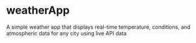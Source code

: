 # weatherApp
A simple weather app that displays real-time temperature, conditions, and atmospheric data for any city using live API data

